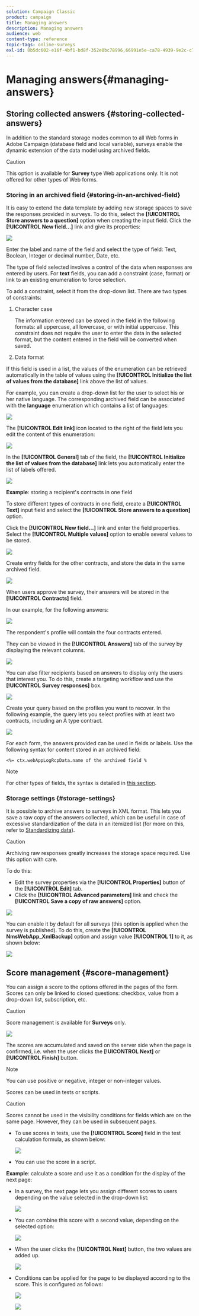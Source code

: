 ```yaml
---
solution: Campaign Classic
product: campaign
title: Managing answers
description: Managing answers
audience: web
content-type: reference
topic-tags: online-surveys
exl-id: 0b5dc602-e16f-4bf1-bd8f-352e0bc78996,66991e5e-ca78-4939-9e2c-c787ab826954
---
```

# Managing answers{#managing-answers}

## Storing collected answers {#storing-collected-answers}

In addition to the standard storage modes common to all Web forms in Adobe Campaign (database field and local variable), surveys enable the dynamic extension of the data model using archived fields.

>[!CAUTION]
>
>This option is available for **Survey** type Web applications only. It is not offered for other types of Web forms.

### Storing in an archived field {#storing-in-an-archived-field}

It is easy to extend the data template by adding new storage spaces to save the responses provided in surveys. To do this, select the **[!UICONTROL Store answers to a question]** option when creating the input field. Click the **[!UICONTROL New field...]** link and give its properties:

![](assets/s_ncs_admin_survey_new_space.png)

Enter the label and name of the field and select the type of field: Text, Boolean, Integer or decimal number, Date, etc.

The type of field selected involves a control of the data when responses are entered by users. For **text** fields, you can add a constraint (case, format) or link to an existing enumeration to force selection.

To add a constraint, select it from the drop-down list. There are two types of constraints:

1. Character case

   The information entered can be stored in the field in the following formats: all uppercase, all lowercase, or with initial uppercase. This constraint does not require the user to enter the data in the selected format, but the content entered in the field will be converted when saved.

1. Data format

If this field is used in a list, the values of the enumeration can be retrieved automatically in the table of values using the **[!UICONTROL Initialize the list of values from the database]** link above the list of values.

For example, you can create a drop-down list for the user to select his or her native language. The corresponding archived field can be associated with the **language** enumeration which contains a list of languages:

![](assets/s_ncs_admin_survey_database_values_2b.png)

The **[!UICONTROL Edit link]** icon located to the right of the field lets you edit the content of this enumeration:

![](assets/s_ncs_admin_survey_database_values_2c.png)

In the **[!UICONTROL General]** tab of the field, the **[!UICONTROL Initialize the list of values from the database]** link lets you automatically enter the list of labels offered.

![](assets/s_ncs_admin_survey_database_values_2.png)

**Example**: storing a recipient's contracts in one field

To store different types of contracts in one field, create a **[!UICONTROL Text]** input field and select the **[!UICONTROL Store answers to a question]** option.

Click the **[!UICONTROL New field...]** link and enter the field properties. Select the **[!UICONTROL Multiple values]** option to enable several values to be stored.

![](assets/s_ncs_admin_survey_storage_multi_ex1.png)

Create entry fields for the other contracts, and store the data in the same archived field.

![](assets/s_ncs_admin_survey_storage_multi_ex2.png)

When users approve the survey, their answers will be stored in the **[!UICONTROL Contracts]** field.

In our example, for the following answers:

![](assets/s_ncs_admin_survey_storage_multi_ex3.png)

The respondent's profile will contain the four contracts entered.

They can be viewed in the **[!UICONTROL Answers]** tab of the survey by displaying the relevant columns.

![](assets/s_ncs_admin_survey_storage_multi_ex4.png)

You can also filter recipients based on answers to display only the users that interest you. To do this, create a targeting workflow and use the **[!UICONTROL Survey responses]** box.

![](assets/s_ncs_admin_survey_read_responses_wf.png)

Create your query based on the profiles you want to recover. In the following example, the query lets you select profiles with at least two contracts, including an A type contract.

![](assets/s_ncs_admin_survey_read_responses_edit.png)

For each form, the answers provided can be used in fields or labels. Use the following syntax for content stored in an archived field:

```
<%= ctx.webAppLogRcpData.name of the archived field %
```

>[!NOTE]
>
>For other types of fields, the syntax is detailed in [this section](../../platform/using/about-queries-in-campaign.md).

### Storage settings {#storage-settings}

It is possible to archive answers to surveys in XML format. This lets you save a raw copy of the answers collected, which can be useful in case of excessive standardization of the data in an itemized list (for more on this, refer to [Standardizing data](../../web/using/publish--track-and-use-collected-data.md#standardizing-data)).

>[!CAUTION]
>
>Archiving raw responses greatly increases the storage space required. Use this option with care.

To do this:

* Edit the survey properties via the **[!UICONTROL Properties]** button of the **[!UICONTROL Edit]** tab.
* Click the **[!UICONTROL Advanced parameters]** link and check the **[!UICONTROL Save a copy of raw answers]** option.

![](assets/s_ncs_admin_survey_xml_archive_option.png)

You can enable it by default for all surveys (this option is applied when the survey is published). To do this, create the **[!UICONTROL NmsWebApp_XmlBackup]** option and assign value **[!UICONTROL 1]** to it, as shown below:

![](assets/s_ncs_admin_survey_xml_global_option.png)

## Score management {#score-management}

You can assign a score to the options offered in the pages of the form. Scores can only be linked to closed questions: checkbox, value from a drop-down list, subscription, etc.

>[!CAUTION]
>
>Score management is available for **Surveys** only.

![](assets/s_ncs_admin_survey_score_create.png)

The scores are accumulated and saved on the server side when the page is confirmed, i.e. when the user clicks the **[!UICONTROL Next]** or **[!UICONTROL Finish]** button.

>[!NOTE]
>
>You can use positive or negative, integer or non-integer values.

Scores can be used in tests or scripts.

>[!CAUTION]
>
>Scores cannot be used in the visibility conditions for fields which are on the same page. However, they can be used in subsequent pages.

* To use scores in tests, use the **[!UICONTROL Score]** field in the test calculation formula, as shown below: 

  ![](assets/s_ncs_admin_survey_score_in_a_test.png)

* You can use the score in a script.

**Example**: calculate a score and use it as a condition for the display of the next page:

* In a survey, the next page lets you assign different scores to users depending on the value selected in the drop-down list:

  ![](assets/s_ncs_admin_survey_score_exa.png)

* You can combine this score with a second value, depending on the selected option:

  ![](assets/s_ncs_admin_survey_score_exb.png)

* When the user clicks the **[!UICONTROL Next]** button, the two values are added up.

  ![](assets/s_ncs_admin_survey_score_exe.png)

* Conditions can be applied for the page to be displayed according to the score. This is configured as follows:

  ![](assets/s_ncs_admin_survey_score_exd.png)

  ![](assets/s_ncs_admin_survey_score_exg.png)
